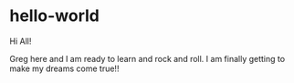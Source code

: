 # hello-world

Hi All!

Greg here and I am ready to learn and rock and roll.
I am finally getting to make my dreams come true!!
